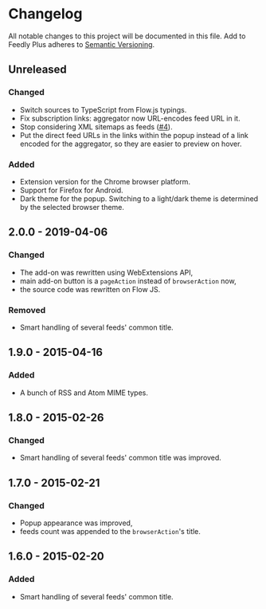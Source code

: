 # Changelog

All notable changes to this project will be documented in this file.
Add to Feedly Plus adheres to [Semantic Versioning](https://semver.org/spec/v2.0.0.html).

## Unreleased

### Changed

- Switch sources to TypeScript from Flow.js typings.
- Fix subscription links: aggregator now URL-encodes feed URL in it.
- Stop considering XML sitemaps as feeds ([#4](https://github.com/quasiyoke/add-to-feedly-plus/issues/4)).
- Put the direct feed URLs in the links within the popup instead of a link encoded for the aggregator, so they are easier to preview on hover.

### Added

- Extension version for the Chrome browser platform.
- Support for Firefox for Android.
- Dark theme for the popup. Switching to a light/dark theme is determined by the selected browser theme.

## 2.0.0 - 2019-04-06

### Changed

- The add-on was rewritten using WebExtensions API,
- main add-on button is a `pageAction` instead of `browserAction` now,
- the source code was rewritten on Flow JS.

### Removed

- Smart handling of several feeds' common title.

## 1.9.0 - 2015-04-16

### Added

- A bunch of RSS and Atom MIME types.

## 1.8.0 - 2015-02-26

### Changed

- Smart handling of several feeds' common title was improved.

## 1.7.0 - 2015-02-21

### Changed

- Popup appearance was improved,
- feeds count was appended to the `browserAction`'s title.

## 1.6.0 - 2015-02-20

### Added

- Smart handling of several feeds' common title.
